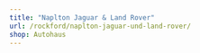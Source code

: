```yaml
---
title: "Naplton Jaguar & Land Rover"
url: /rockford/naplton-jaguar-und-land-rover/
shop: Autohaus
---
```

